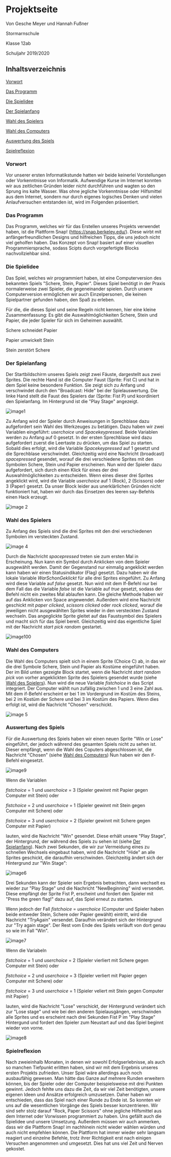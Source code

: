 # Projektseite

Von Gesche Meyer und Hannah Fußner

Stormarnschule

Klasse 12ab

Schuljahr 2019/2020

## Inhaltsverzeichnis
[Vorwort](#1)

[Das Programm](#2)

[Die Spielidee](#3)

[Der Spielanfang](#4)

[Wahl des Spielers](#5)

[Wahl des Computers](#6)

[Auswertung des Spiels](#7)

[Spielreflexion](#8)



### Vorwort<a name="1"></a>
Vor unserer ersten Informatikstunde hatten wir beide keinerlei Vorstellungen oder Vorkenntnisse von Informatik. Aufwendige Kurse im Internet konnten wir aus zeitlichen Gründen leider nicht durchführen und wagten so den Sprung ins kalte Wasser. Was ohne jegliche Vorkenntnisse oder Hilfsmittel aus dem Internet, sondern nur durch eigenes logisches Denken und vielen Anlaufversuchen entstanden ist, wird im Folgenden präsentiert.

### Das Programm<a name="2"></a>
Das Programm, welches wir für das Erstellen unseres Projekts verwendet haben, ist die Plattform Snap! (https://snap.berkeley.edu/).
Diese wirbt mit anfängerfreundlichen Designs und hilfreichen Tipps, die uns jedoch nicht viel geholfen haben. Das Konzept von Snap! basiert auf einer visuellen Programmiersprache, sodass Scipts durch vorgefertigte Blocks nachvollziehbar sind. 

### Die Spielidee<a name="3"></a>
Das Spiel, welches wir programmiert haben, ist eine Computerversion des bekannten Spiels "Schere, Stein, Papier". Dieses Spiel benötigt in der Praxis normalerweise zwei Spieler, die gegeneinander spielen. Durch unsere Computerversion ermöglichen wir auch Einzelpersonen, die keinen Spielpartner gefunden haben, den Spaß zu erleben. 

Für die, die dieses Spiel und seine Regeln nicht kennen, hier eine kleine Zusammenfassung: 
Es gibt die Auswahlmöglichkeiten Schere, Stein und Papier, die jeder Spieler für sich im Geheimen auswählt. 

Schere schneidet Papier

Papier umwickelt Stein

Stein zerstört Schere

### Der Spielanfang<a name="4"></a>
Der Startbildschirm unseres Spiels zeigt zwei Fäuste, dargestellt aus zwei Sprites. Die rechte Hand ist die Computer Faust (Sprite: Fist C) und hat in dem Spiel keine besondere Funktion. Sie zeigt sich zu Anfang und verschwindet durch den "Broadcast: Hide" bei der Spielauswertung. Die linke Hand stellt die Faust des Spielers dar (Sprite: Fist P) und koordiniert den Spielanfang.
Im Hintergrund ist die "Play Stage" angezeigt.

![image1](https://github.com/userhg/Stundenblog/blob/master/images/Play%20stage.png)

Zu Anfang wird der Spieler durch Anweisungen in Sprechblase dazu aufgefordert sein Wahl des Werkzeuges zu betätigen.
Dazu haben wir zwei Variablen eingeführt: *userchoice* und *Spacekeypressed*.
Beide Variablen werden zu Anfang auf 0 gesetzt.
In der ersten Sprechblase wird dazu aufgefordert zuerst die Leertaste zu drücken, um das Spiel zu starten.
Sobald dies erfolgt, wird die Variable *Spacekeypressed* auf 1 gesetzt und die Sprechblase verschwindet.
Gleichzeitig wird eine Nachricht (broadcast) *spacepressed* gesendet, worauf die drei verschiedene Sprites mit den Symbolen Schere, Stein und Papier erscheinen. Nun wird der Spieler dazu aufgefordert, sich durch einen Klick für eines der drei Auswahlmöglichkeiten zu entscheiden. Wenn eines dieser drei Sprites angeklickt wird, wird die Variable *userchoice* auf 1 (Rock), 2 (Scissors) oder 3 (Paper) gesetzt. Da unser Block leider aus unerklärlichen Gründen nicht funktioniert hat, haben wir durch das Einsetzen des leeren say-Befehls einen Hack erzeugt.

![image 2](https://github.com/userhg/Stundenblog/blob/master/images/Spielanfang%20endv..png)

### Wahl des Spielers<a name="5"></a>

Zu Anfang des Spiels sind die drei Sprites mit den drei verschiedenen Symbolen im versteckten Zustand. 

![image 4](https://github.com/userhg/Stundenblog/blob/master/images/Sprites%20RPS.png)

Durch die Nachricht *spacepressed* treten sie zum ersten Mal in Erscheinung. Nun kann ein Symbol durch Anklicken von dem Spieler ausgewählt werden. Damit der Gegenstand nur einmalig angeklickt werden kann haben wir einen Statusindikator (Flag) gesetzt. Dazu haben wir die lokale Variable *WarSchonGeklickt* für alle drei Sprites eingeführt. Zu Anfang wird diese Variable auf *false* gesetzt. 
Nun wird mit dem If-Befehl nur bei dem Fall das die Variable *false* ist die Variable auf *true* gesetzt, sodass der Befehl nicht ein zweites Mal ablaufen kann. Die gleiche Methode haben wir auf das Anklicken von Space angewendet. Außerdem wird eine Nachricht geschickt mit *paper clicked*, *scissors clicked* oder *rock clicked*, worauf die jeweiligen nicht ausgewählten Sprites wieder in den versteckten Zustand wechseln. Das angeglickte Sprite gleitet auf das Faustsymbol des Spielers und macht sich für das Spiel bereit. Gleichzeitig wird das eigentliche Spiel mit der Nachricht *start pick random* gestartet.  

![image100](https://github.com/userhg/Stundenblog/blob/master/images/NOSpacerNew.png)


### Wahl des Computers<a name="6"></a>

Die Wahl des Computers spielt sich in einem Sprite (Choice C) ab, in das wir die drei Symbole Schere, Stein und Papier als Kostüme eingeführt haben. Der im Bild unten gezeigte Block startet, wenn die Nachricht *start random pick* von vorher angeklickten Sprite des Spielers gesendet wurde (siehe [Wahl des Spielers](#5)).
Nun wird die neue Variable *fistchoice* in das Script integriert. Der Computer wählt nun zufällig zwischen 1 und 3 eine Zahl aus. Mit dem if-Befehl erscheint er bei 1 im Vordergrund im Kostüm des Steins, bei 2 im Kostüm der Schere und bei 3 im Kostüm des Papiers. Wenn dies erfolgt ist, wird die Nachricht "Chosen" verschickt. 

![image 5](https://github.com/userhg/Stundenblog/blob/master/images/Script%20computer.png)

### Auswertung des Spiels<a name="7"></a>

Für die Auswertung des Spiels haben wir einen neuen Sprite "Win or Lose" eingeführt, der jedoch während des gesamten Spiels nicht zu sehen ist. Dieser empfängt, wenn die Wahl des Coputers abgeschlossen ist, die Nachricht "Chosen" (siehe [Wahl des Computers](#6))
Nun haben wir den if-Befehl eingesetzt. 

![image9](https://github.com/userhg/Stundenblog/blob/master/images/WIN%2Cl%2Cta.png)


Wenn die Variablen 

*fistchoice* = 1 und *userchoice* = 3 (Spieler gewinnt mit Papier gegen Computer mit Stein) oder 

*fistchoice* = 2 und *userchoice* = 1 (Spieler gewinnt mit Stein gegen Computer mit Schere) oder

*fistchoice* = 3 und *userchoice* = 2 (Spieler gewinnt mit Schere gegen Computer mit Papier)

lauten, wird die Nachricht "Win" gesendet. Diese erhält unsere "Play Stage", der Hintergrund, der während des Spiels zu sehen ist (siehe [Der Spielanfang](#4)). 
Nach zwei Sekunden, die wir zur Vermeidung eines zu schnellen Wechsels eingebaut haben, wird die Nachricht "Hide" an alle Sprites geschickt, die daraufhin verschwinden. Gleichzeitig ändert sich der Hintergrund zur "Win Stage": 

![image6](https://github.com/userhg/Stundenblog/blob/master/images/Winstage.png)

Drei Sekunden kann der Spieler sein Ergebnis betrachten, dann wechselt es wieder zur "Play Stage" und die Nachricht "NewBeginning" wird versendet. Diese empfängt der Sprite Fist P, erscheint und fordert den Spieler mit "Press the green flag!" dazu auf, das Spiel erneut zu starten. 

Wenn jedoch der Fall  *fistchoice* = *userchoice* (Computer und Spieler haben beide entweder Stein, Schere oder Papier gewählt) eintritt, wird die Nachricht "TryAgain" versendet. Daraufhin verändert sich der Hintergrund zur "Try again stage". Der Rest vom Ende des Spiels verläuft von dort genau so wie im Fall "Win". 

![image7](https://github.com/userhg/Stundenblog/blob/master/images/Tryagainstage.png)

Wenn die Variabeln 

*fistchoice* = 1 und *userchoice* = 2 (Spieler vierliert mit Schere gegen Computer mit Stein) oder 

*fistchoice* = 2 und *userchoice* = 3 (Spieler verliert mit Papier gegen Computer mit Schere) oder

*fistchoice* = 3 und *userchoice* = 1 (Spieler veliert mit Stein gegen Computer mit Papier)

lauten,  wird die Nachricht "Lose" verschickt, der Hintergrund verändert sich zur "Lose stage" und wie bei den anderen Spielausgängen, verschwinden alle Sprites und es erscheint nach drei Sekunden Fist P im "Play Stage" Hintergund und fordert den Spieler zum Neustart auf und das Spiel beginnt wieder von vorne. 

![image8](https://github.com/userhg/Stundenblog/blob/master/images/Losestage.png)


### Spielreflexion<a name="8"></a>

Nach zweieinhalb Monaten, in denen wir sowohl Erfolgserlebnisse, als auch so manchen Tiefpunkt erlitten haben, sind wir mit dem Ergebnis unseres ersten Projekts zufrieden.
Unser Spiel wäre allerdings auch noch ausbaufähig gewesen. Man hätte das Ganze auf mehrere Runden erweitern können, bis der Spieler oder der Computer beispielsweise mit drei Punkten gewinnt. Jedoch fehlte uns dazu die Zeit, da wir viel Zeit benötigten, unsere eigenen Ideen und Ansätze erfolgreich umzusetzen. Daher haben wir entschieden, dass das Spiel nach einer Runde zu Ende ist. So konnten wir uns auf die wesentlichen Vorgänge des Spiels besser konzentrieren.
Wir sind sehr stolz darauf "Rock, Paper Scissors" ohne jegliche Hilfsmittel aus dem Internet oder Vorwissen programmiert zu haben. Uns gefällt auch die Spielidee und unsere Umsetzung.
Außerdem müssen wir auch anmerken, dass wir die Plattform Snap! im nachhinein nicht wieder wählen würden und auch nicht empfehlen können. Die Plattform hat immer wieder sehr langsam reagiert und einzelne Befehle, trotz ihrer Richtigkeit erst nach einigen Versuchen angenommen und umgesetzt. Dies hat uns viel Zeit und Nerven gekostet.
